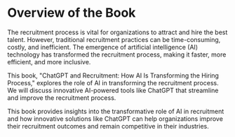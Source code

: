 Overview of the Book
==================================

The recruitment process is vital for organizations to attract and hire the best talent. However, traditional recruitment practices can be time-consuming, costly, and inefficient. The emergence of artificial intelligence (AI) technology has transformed the recruitment process, making it faster, more efficient, and more inclusive.

This book, "ChatGPT and Recruitment: How AI Is Transforming the Hiring Process," explores the role of AI in transforming the recruitment process. We will discuss innovative AI-powered tools like ChatGPT that streamline and improve the recruitment process.

This book provides insights into the transformative role of AI in recruitment and how innovative solutions like ChatGPT can help organizations improve their recruitment outcomes and remain competitive in their industries.
